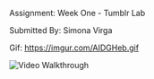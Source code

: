 
Assignment: Week One - Tumblr Lab

Submitted By: Simona Virga

Gif:
https://imgur.com/AIDGHeb.gif

<img src= https://i.imgur.com/AIDGHeb.gif  title='Video Walkthrough' width='' alt='Video Walkthrough' />
